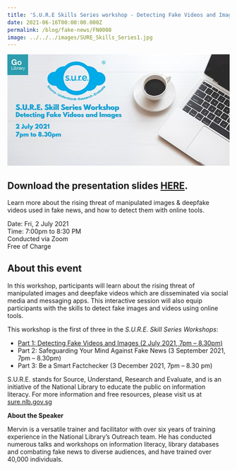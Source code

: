 ```yaml
---
title: 'S.U.R.E Skills Series workshop - Detecting Fake Videos and Images'
date: 2021-06-16T00:00:00.000Z
permalink: /blog/fake-news/FN0008
image: ../../../images/SURE_Skills_Series1.jpg
---
```


![](../../../images/SURE_Skills_Series1.jpg)

## Download the presentation slides **[HERE](https://go.gov.sg/sure-deepfakes1)**.

Learn more about the rising threat of manipulated images & deepfake videos used in fake news, and how to detect them with online tools.

Date: Fri, 2 July 2021 <br>Time: 7:00pm to 8:30 PM<br>Conducted via Zoom<br>Free of Charge

## About this event

In this workshop, participants will learn about the rising threat of manipulated images and deepfake videos which are disseminated via social media and messaging apps. This interactive session will also equip participants with the skills to detect fake images and videos using online tools.

This workshop is the first of three in the *S.U.R.E. Skill Series* *Workshops*:

- [Part 1: Detecting Fake Videos and Images (2 July 2021, 7pm – 8.30pm)](https://www.eventbrite.sg/e/detecting-fake-videos-and-images-sure-skills-series-x-my-digital-life-registration-159064751955)
- Part 2: Safeguarding Your Mind Against Fake News (3 September 2021, 7pm – 8.30pm)
- Part 3: Be a Smart Factchecker (3 December 2021, 7pm – 8.30 pm)

S.U.R.E. stands for Source, Understand, Research and Evaluate, and is an initiative of the National Library to educate the public on information literacy. For more information and free resources, please visit us at [sure.nlb.gov.sg](https://sure.nlb.gov.sg/)



**About the Speaker**

Mervin is a versatile trainer and facilitator with over six years of training experience in the National Library’s Outreach team. He has conducted numerous talks and workshops on information literacy, library databases and combating fake news to diverse audiences, and have trained over 40,000 individuals.

